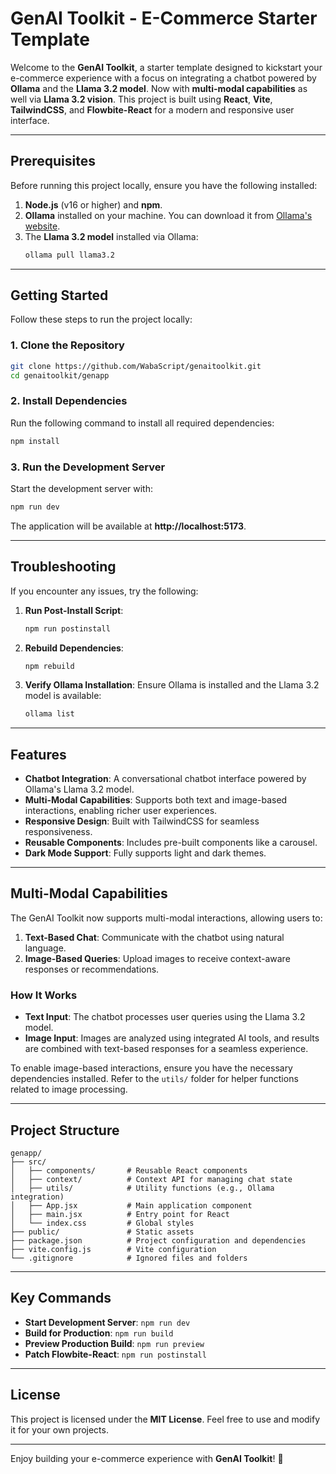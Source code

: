# GenAI Toolkit - E-Commerce Starter Template

Welcome to the **GenAI Toolkit**, a starter template designed to kickstart your e-commerce experience with a focus on integrating a chatbot powered by **Ollama** and the **Llama 3.2 model**. Now with **multi-modal capabilities** as well via **Llama 3.2 vision**. This project is built using **React**, **Vite**, **TailwindCSS**, and **Flowbite-React** for a modern and responsive user interface.

---

## Prerequisites

Before running this project locally, ensure you have the following installed:

1. **Node.js** (v16 or higher) and **npm**.
2. **Ollama** installed on your machine. You can download it from [Ollama's website](https://ollama.ai/).
3. The **Llama 3.2 model** installed via Ollama:
   ```bash
   ollama pull llama3.2
   ```

---

## Getting Started

Follow these steps to run the project locally:

### 1. Clone the Repository
```bash
git clone https://github.com/WabaScript/genaitoolkit.git
cd genaitoolkit/genapp
```

### 2. Install Dependencies
Run the following command to install all required dependencies:
```bash
npm install
```

### 3. Run the Development Server
Start the development server with:
```bash
npm run dev
```

The application will be available at **http://localhost:5173**.

---

## Troubleshooting

If you encounter any issues, try the following:

1. **Run Post-Install Script**:
   ```bash
   npm run postinstall
   ```

2. **Rebuild Dependencies**:
   ```bash
   npm rebuild
   ```

3. **Verify Ollama Installation**:
   Ensure Ollama is installed and the Llama 3.2 model is available:
   ```bash
   ollama list
   ```

---

## Features

- **Chatbot Integration**: A conversational chatbot interface powered by Ollama's Llama 3.2 model.
- **Multi-Modal Capabilities**: Supports both text and image-based interactions, enabling richer user experiences.
- **Responsive Design**: Built with TailwindCSS for seamless responsiveness.
- **Reusable Components**: Includes pre-built components like a carousel.
- **Dark Mode Support**: Fully supports light and dark themes.

---

## Multi-Modal Capabilities

The GenAI Toolkit now supports multi-modal interactions, allowing users to:

1. **Text-Based Chat**: Communicate with the chatbot using natural language.
2. **Image-Based Queries**: Upload images to receive context-aware responses or recommendations.

### How It Works

- **Text Input**: The chatbot processes user queries using the Llama 3.2 model.
- **Image Input**: Images are analyzed using integrated AI tools, and results are combined with text-based responses for a seamless experience.

To enable image-based interactions, ensure you have the necessary dependencies installed. Refer to the `utils/` folder for helper functions related to image processing.

---

## Project Structure

```plaintext
genapp/
├── src/
│   ├── components/       # Reusable React components
│   ├── context/          # Context API for managing chat state
│   ├── utils/            # Utility functions (e.g., Ollama integration)
│   ├── App.jsx           # Main application component
│   ├── main.jsx          # Entry point for React
│   └── index.css         # Global styles
├── public/               # Static assets
├── package.json          # Project configuration and dependencies
├── vite.config.js        # Vite configuration
└── .gitignore            # Ignored files and folders
```

---

## Key Commands

- **Start Development Server**: `npm run dev`
- **Build for Production**: `npm run build`
- **Preview Production Build**: `npm run preview`
- **Patch Flowbite-React**: `npm run postinstall`

---


## License

This project is licensed under the **MIT License**. Feel free to use and modify it for your own projects.

---

Enjoy building your e-commerce experience with **GenAI Toolkit**! 🚀